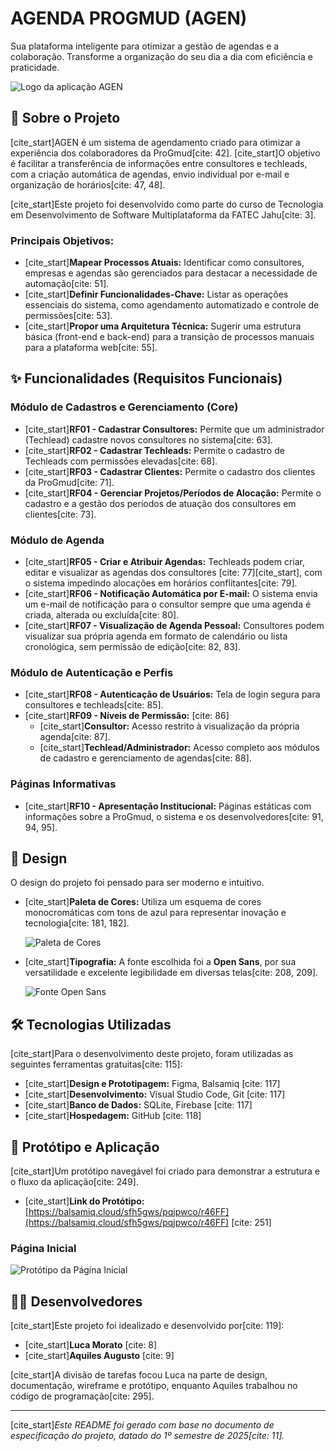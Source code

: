 # AGENDA PROGMUD (AGEN)

Sua plataforma inteligente para otimizar a gestão de agendas e a colaboração. Transforme a organização do seu dia a dia com eficiência e praticidade.

![Logo da aplicação AGEN](https://i.imgur.com/k2o2a1X.png)

## 🎯 Sobre o Projeto

[cite_start]AGEN é um sistema de agendamento criado para otimizar a experiência dos colaboradores da ProGmud[cite: 42]. [cite_start]O objetivo é facilitar a transferência de informações entre consultores e techleads, com a criação automática de agendas, envio individual por e-mail e organização de horários[cite: 47, 48].

[cite_start]Este projeto foi desenvolvido como parte do curso de Tecnologia em Desenvolvimento de Software Multiplataforma da FATEC Jahu[cite: 3].

### Principais Objetivos:
* [cite_start]**Mapear Processos Atuais:** Identificar como consultores, empresas e agendas são gerenciados para destacar a necessidade de automação[cite: 51].
* [cite_start]**Definir Funcionalidades-Chave:** Listar as operações essenciais do sistema, como agendamento automatizado e controle de permissões[cite: 53].
* [cite_start]**Propor uma Arquitetura Técnica:** Sugerir uma estrutura básica (front-end e back-end) para a transição de processos manuais para a plataforma web[cite: 55].

## ✨ Funcionalidades (Requisitos Funcionais)

### Módulo de Cadastros e Gerenciamento (Core)
* [cite_start]**RF01 - Cadastrar Consultores:** Permite que um administrador (Techlead) cadastre novos consultores no sistema[cite: 63].
* [cite_start]**RF02 - Cadastrar Techleads:** Permite o cadastro de Techleads com permissões elevadas[cite: 68].
* [cite_start]**RF03 - Cadastrar Clientes:** Permite o cadastro dos clientes da ProGmud[cite: 71].
* [cite_start]**RF04 - Gerenciar Projetos/Períodos de Alocação:** Permite o cadastro e a gestão dos períodos de atuação dos consultores em clientes[cite: 73].

### Módulo de Agenda
* [cite_start]**RF05 - Criar e Atribuir Agendas:** Techleads podem criar, editar e visualizar as agendas dos consultores [cite: 77][cite_start], com o sistema impedindo alocações em horários conflitantes[cite: 79].
* [cite_start]**RF06 - Notificação Automática por E-mail:** O sistema envia um e-mail de notificação para o consultor sempre que uma agenda é criada, alterada ou excluída[cite: 80].
* [cite_start]**RF07 - Visualização de Agenda Pessoal:** Consultores podem visualizar sua própria agenda em formato de calendário ou lista cronológica, sem permissão de edição[cite: 82, 83].

### Módulo de Autenticação e Perfis
* [cite_start]**RF08 - Autenticação de Usuários:** Tela de login segura para consultores e techleads[cite: 85].
* [cite_start]**RF09 - Níveis de Permissão:** [cite: 86]
    * [cite_start]**Consultor:** Acesso restrito à visualização da própria agenda[cite: 87].
    * [cite_start]**Techlead/Administrador:** Acesso completo aos módulos de cadastro e gerenciamento de agendas[cite: 88].

### Páginas Informativas
* [cite_start]**RF10 - Apresentação Institucional:** Páginas estáticas com informações sobre a ProGmud, o sistema e os desenvolvedores[cite: 91, 94, 95].

## 🎨 Design

O design do projeto foi pensado para ser moderno e intuitivo.

* [cite_start]**Paleta de Cores:** Utiliza um esquema de cores monocromáticas com tons de azul para representar inovação e tecnologia[cite: 181, 182].

    ![Paleta de Cores](https://i.imgur.com/xTztj9E.png)

* [cite_start]**Tipografia:** A fonte escolhida foi a **Open Sans**, por sua versatilidade e excelente legibilidade em diversas telas[cite: 208, 209].

    ![Fonte Open Sans](https://i.imgur.com/WJ8u1s1.png)

## 🛠️ Tecnologias Utilizadas

[cite_start]Para o desenvolvimento deste projeto, foram utilizadas as seguintes ferramentas gratuitas[cite: 115]:
* [cite_start]**Design e Prototipagem:** Figma, Balsamiq [cite: 117]
* [cite_start]**Desenvolvimento:** Visual Studio Code, Git [cite: 117]
* [cite_start]**Banco de Dados:** SQLite, Firebase [cite: 117]
* [cite_start]**Hospedagem:** GitHub [cite: 118]

## 🚀 Protótipo e Aplicação

[cite_start]Um protótipo navegável foi criado para demonstrar a estrutura e o fluxo da aplicação[cite: 249].

* [cite_start]**Link do Protótipo:** [https://balsamiq.cloud/sfh5gws/pqjpwco/r46FF](https://balsamiq.cloud/sfh5gws/pqjpwco/r46FF) [cite: 251]

### Página Inicial

![Protótipo da Página Inicial](https://i.imgur.com/8Qe5lM1.png)

## 🧑‍💻 Desenvolvedores

[cite_start]Este projeto foi idealizado e desenvolvido por[cite: 119]:

* [cite_start]**Luca Morato** [cite: 8]
* [cite_start]**Aquiles Augusto** [cite: 9]

[cite_start]A divisão de tarefas focou Luca na parte de design, documentação, wireframe e protótipo, enquanto Aquiles trabalhou no código de programação[cite: 295].

---
[cite_start]*Este README foi gerado com base no documento de especificação do projeto, datado do 1º semestre de 2025[cite: 11].*
